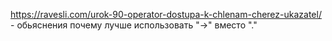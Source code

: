 https://ravesli.com/urok-90-operator-dostupa-k-chlenam-cherez-ukazatel/ - обьяснения почему лучше использовать "->" вместо "."